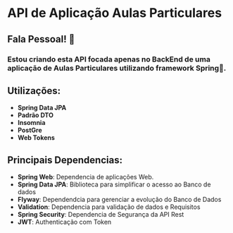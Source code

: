 # API de Aplicação Aulas Particulares
## Fala Pessoal! 👋
### Estou criando esta API focada apenas no BackEnd de uma aplicação de Aulas Particulares utilizando framework Spring🍃.
## Utilizações:
- **Spring Data JPA**
- **Padrão DTO**
- **Insomnia**
- **PostGre**
- **Web Tokens**
## Principais Dependencias:
- **Spring Web**: Dependencia de aplicações Web.
- **Spring Data JPA**: Biblioteca para simplificar o acesso ao Banco de dados
- **Flyway**: Dependendcia para gerenciar a evolução do Banco de Dados
- **Validation**: Dependencia para validação de dados e Requisitos
- **Spring Security**: Dependencia de Segurança da API Rest
-  **JWT**: Authenticação com Token
